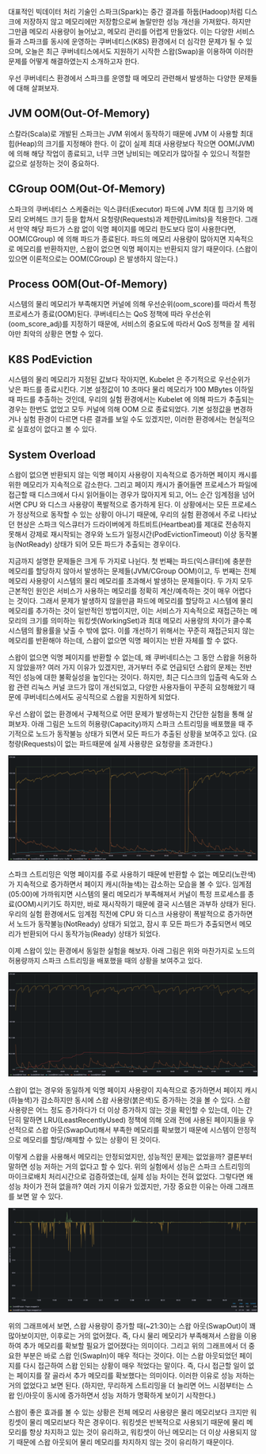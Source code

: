 대표적인 빅데이터 처리 기술인 스파크(Spark)는 중간 결과를 하둡(Hadoop)처럼 디스크에 저장하지 않고 메모리에만 저장함으로써 놀랄만한 성능 개선을 가져왔다. 하지만 그만큼 메모리 사용량이 늘어났고, 메모리 관리를 어렵게 만들었다. 이는 다양한 서비스들과 스파크를 동시에 운영하는 쿠버네티스(K8S) 환경에서 더 심각한 문제가 될 수 있으며, 오늘은 최근 쿠버네티스에서도 지원하기 시작한 스왑(Swap)을 이용하여 이러한 문제를 어떻게 해결하였는지 소개하고자 한다.

우선 쿠버네티스 환경에서 스파크를 운영할 때 메모리 관련해서 발생하는 다양한 문제들에 대해 살펴보자.

## JVM OOM(Out-Of-Memory)

스칼라(Scala)로 개발된 스파크는 JVM 위에서 동작하기 때문에 JVM 이 사용할 최대 힙(Heap)의 크기를 지정해야 한다. 이 값이 실제 최대 사용량보다 작으면 OOM(JVM) 에 의해 해당 작업이 종료되고, 너무 크면 낭비되는 메모리가 많아질 수 있으니 적절한 값으로 설정하는 것이 중요하다.

## CGroup OOM(Out-Of-Memory)

스파크의 쿠버네티스 스케줄러는 익스큐터(Executor) 파드에 JVM 최대 힙 크기와 메모리 오버헤드 크기 등을 합쳐서 요청량(Requests)과 제한량(Limits)을 적용한다. 그래서 만약 해당 파드가 스왑 없이 익명 페이지를 메모리 한도보다 많이 사용한다면, OOM(CGroup) 에 의해 파드가 종료된다. 파드의 메모리 사용량이 많아지면 지속적으로 메모리를 반환하지만, 스왑이 없으면 익명 페이지는 반환되지 않기 때문이다. (스왑이 있으면 이론적으로는 OOM(CGroup) 은 발생하지 않는다.)

## Process OOM(Out-Of-Memory)

시스템의 물리 메모리가 부족해지면 커널에 의해 우선순위(oom_score)를 따라서 특정 프로세스가 종료(OOM)된다. 쿠버네티스는 QoS 정책에 따라 우선순위(oom_score_adj)를 지정하기 때문에, 서비스의 중요도에 따라서 QoS 정책을 잘 세워야만 최악의 상황은 면할 수 있다.

## K8S PodEviction

시스템의 물리 메모리가 지정된 값보다 작아지면, Kubelet 은 주기적으로 우선순위가 낮은 파드를 종료시킨다. 기본 설정값이 10 초마다 물리 메모리가 100 MBytes 이하일 때 파드를 추출하는 것인데, 우리의 실험 환경에서는 Kubelet 에 의해 파드가 추출되는 경우는 한번도 없었고 모두 커널에 의해 OOM 으로 종료되었다. 기본 설정값을 변경하거나 실험 환경이 다르면 다른 결과를 보일 수도 있겠지만, 이러한 환경에서는 현실적으로 실효성이 없다고 볼 수 있다.

## System Overload

스왑이 없으면 반환되지 않는 익명 페이지 사용량이 지속적으로 증가하면 페이지 캐시를 위한 메모리가 지속적으로 감소한다. 그리고 페이지 캐시가 줄어들면 프로세스가 파일에 접근할 때 디스크에서 다시 읽어들이는 경우가 많아지게 되고, 어느 순간 임계점을 넘어서면 CPU 와 디스크 사용량이 폭발적으로 증가하게 된다. 이 상황에서는 모든 프로세스가 정상적으로 동작할 수 있는 상황이 아니기 때문에, 우리의 실험 환경에서 주로 나타났던 현상은 스파크 익스큐터가 드라이버에게 하트비트(Heartbeat)를 제대로 전송하지 못해서 강제로 재시작되는 경우와 노드가 일정시간(PodEvictionTimeout) 이상 동작불능(NotReady) 상태가 되어 모든 파드가 추출되는 경우이다.

지금까지 설명한 문제들은 크게 두 가지로 나뉜다. 첫 번째는 파드(익스큐터)에 충분한 메모리를 할당하지 않아서 발생하는 문제들(JVM/CGroup OOM)이고, 두 번째는 전체 메모리 사용량이 시스템의 물리 메모리를 초과해서 발생하는 문제들이다. 두 가지 모두 근본적인 원인은 서비스가 사용하는 메모리를 정확히 계산/예측하는 것이 매우 어렵다는 것이다. 그래서 문제가 발생하지 않을만큼 파드에 메모리를 할당하고 시스템에 물리 메모리를 추가하는 것이 일반적인 방법이지만, 이는 서비스가 지속적으로 재접근하는 메모리의 크기를 의미하는 워킹셋(WorkingSet)과 최대 메모리 사용량의 차이가 클수록 시스템의 활용률을 낮출 수 밖에 없다. 이를 개선하기 위해서는 꾸준히 재접근되지 않는 메모리를 반환해야 하는데, 스왑이 없으면 익명 페이지는 반환 자체를 할 수 없다.

스왑이 없으면 익명 페이지를 반환할 수 없는데, 왜 쿠버네티스는 그 동안 스왑을 허용하지 않았을까? 여러 가지 이유가 있겠지만, 과거부터 주로 언급되던 스왑의 문제는 전반적인 성능에 대한 불확실성을 높인다는 것이다. 하지만, 최근 디스크의 입출력 속도와 스왑 관련 리눅스 커널 코드가 많이 개선되었고, 다양한 사용자들이 꾸준히 요청해왔기 때문에 쿠버네티스에서도 공식적으로 스왑을 지원하게 되었다.

우선 스왑이 없는 환경에서 구체적으로 어떤 문제가 발생하는지 간단한 실험을 통해 살펴보자. 아래 그림은 노드의 허용량(Capacity)까지 스파크 스트리밍을 배포했을 때 주기적으로 노드가 동작불능 상태가 되면서 모든 파드가 추출된 상황을 보여주고 있다. (요청량(Requests)이 없는 파드때문에 실제 사용량은 요청량을 초과한다.)

![memory.usages.without.swap.png](./memory.usages.without.swap.png)

스파크 스트리밍은 익명 페이지를 주로 사용하기 때문에 반환할 수 없는 메모리(노란색)가 지속적으로 증가하면서 페이지 캐시(하늘색)는 감소하는 모습을 볼 수 있다. 임계점(05:00)에 가까워지면 시스템의 물리 메모리가 부족해져서 커널이 특정 프로세스를 종료(OOM)시키기도 하지만, 바로 재시작하기 때문에 결국 시스템은 과부하 상태가 된다. 우리의 실험 환경에서도 임계점 직전에 CPU 와 디스크 사용량이 폭발적으로 증가하면서 노드가 동작불능(NotReady) 상태가 되었고, 잠시 후 모든 파드가 추출되면서 메모리가 반환되어 다시 동작가능(Ready) 상태가 되었다.

이제 스왑이 있는 환경에서 동일한 실험을 해보자. 아래 그림은 위와 마찬가지로 노드의 허용량까지 스파크 스트리밍을 배포했을 때의 상황을 보여주고 있다.

![memory.usages.with.swap.png](./memory.usages.with.swap.png)

스왑이 없는 경우와 동일하게 익명 페이지 사용량이 지속적으로 증가하면서 페이지 캐시(하늘색)가 감소하지만 동시에 스왑 사용량(붉은색)도 증가하는 것을 볼 수 있다. 스왑 사용량은 어느 정도 증가하다가 더 이상 증가하지 않는 것을 확인할 수 있는데, 이는 간단히 말하면 LRU(LeastRecentlyUsed) 정책에 의해 오래 전에 사용된 페이지들을 우선적으로 스왑 아웃(SwapOut)해서 부족한 메모리를 확보했기 때문에 시스템이 안정적으로 메모리를 할당/해제할 수 있는 상황이 된 것이다.

이렇게 스왑을 사용해서 메모리는 안정되었지만, 성능적인 문제는 없었을까? 결론부터 말하면 성능 저하는 거의 없다고 할 수 있다. 위의 실험에서 성능은 스파크 스트리밍의 마이크로배치 처리시간으로 검증하였는데, 실제 성능 차이는 전혀 없었다. 그렇다면 왜 성능 차이가 전혀 없을까? 여러 가지 이유가 있겠지만, 가장 중요한 이유는 아래 그래프를 보면 알 수 있다.

![swap.inout.usages.png](./swap.inout.usages.png)

위의 그래프에서 보면, 스왑 사용량이 증가할 때(~21:30)는 스왑 아웃(SwapOut)이 꽤 많아보이지만, 이후로는 거의 없어졌다. 즉, 다시 물리 메모리가 부족해져서 스왑을 이용하여 추가 메모리를 확보할 필요가 없어졌다는 의미이다. 그리고 위의 그래프에서 더 중요한 부분은 바로 스왑 인(SwapIn)이 매우 적다는 것이다. 이는 스왑 아웃되었던 페이지를 다시 접근하여 스왑 인되는 상황이 매우 적었다는 말이다. 즉, 다시 접근할 일이 없는 페이지를 잘 골라서 추가 메모리를 확보했다는 의미이다. 이러한 이유로 성능 저하는 거의 없었다고 보면 된다. (하지만, 무리하게 스트리밍을 더 늘리면 어느 시점부터는 스왑 인/아웃이 동시에 증가하면서 성능 저하가 명확하게 보이기 시작한다.)

스왑이 좋은 효과를 볼 수 있는 상황은 전체 메모리 사용량은 물리 메모리보다 크지만 워킹셋이 물리 메모리보다 작은 경우이다. 워킹셋은 반복적으로 사용되기 때문에 물리 메모리를 항상 차지하고 있는 것이 유리하고, 워킹셋이 아닌 메모리는 더 이상 사용되지 않기 때문에 스왑 아웃되어 물리 메모리를 차지하지 않는 것이 유리하기 때문이다.
